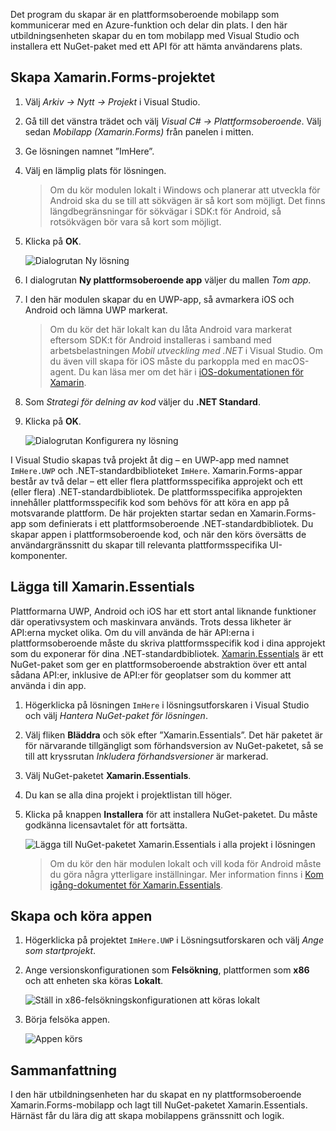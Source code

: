 Det program du skapar är en plattformsoberoende mobilapp som kommunicerar med en Azure-funktion och delar din plats. I den här utbildningsenheten skapar du en tom mobilapp med Visual Studio och installera ett NuGet-paket med ett API för att hämta användarens plats.

## <a name="create-the-xamarinforms-project"></a>Skapa Xamarin.Forms-projektet

1. Välj *Arkiv -> Nytt -> Projekt* i Visual Studio.

2. Gå till det vänstra trädet och välj *Visual C# -> Plattformsoberoende*. Välj sedan *Mobilapp (Xamarin.Forms)* från panelen i mitten.

3. Ge lösningen namnet ”ImHere”.

4. Välj en lämplig plats för lösningen.

    > Om du kör modulen lokalt i Windows och planerar att utveckla för Android ska du se till att sökvägen är så kort som möjligt. Det finns längdbegränsningar för sökvägar i SDK:t för Android, så rotsökvägen bör vara så kort som möjligt.

5. Klicka på **OK**.

    ![Dialogrutan Ny lösning](../media-drafts/2-new-solution-dialog.png)

6. I dialogrutan **Ny plattformsoberoende app** väljer du mallen *Tom app*.

7. I den här modulen skapar du en UWP-app, så avmarkera iOS och Android och lämna UWP markerat.

    > Om du kör det här lokalt kan du låta Android vara markerat eftersom SDK:t för Android installeras i samband med arbetsbelastningen *Mobil utveckling med .NET* i Visual Studio. Om du även vill skapa för iOS måste du parkoppla med en macOS-agent. Du kan läsa mer om det här i [iOS-dokumentationen för Xamarin](https://docs.microsoft.com/xamarin/ios/get-started/installation/windows/connecting-to-mac/).

8. Som *Strategi för delning av kod* väljer du **.NET Standard**.

9. Klicka på **OK**.

    ![Dialogrutan Konfigurera ny lösning](../media-drafts/2-configure-solution-dialog.png)

I Visual Studio skapas två projekt åt dig – en UWP-app med namnet `ImHere.UWP` och .NET-standardbiblioteket `ImHere`. Xamarin.Forms-appar består av två delar – ett eller flera plattformsspecifika approjekt och ett (eller flera) .NET-standardbibliotek. De plattformsspecifika approjekten innehåller plattformsspecifik kod som behövs för att köra en app på motsvarande plattform. De här projekten startar sedan en Xamarin.Forms-app som definierats i ett plattformsoberoende .NET-standardbibliotek. Du skapar appen i plattformsoberoende kod, och när den körs översätts de användargränssnitt du skapar till relevanta plattformsspecifika UI-komponenter.

## <a name="adding-xamarinessentials"></a>Lägga till Xamarin.Essentials

Plattformarna UWP, Android och iOS har ett stort antal liknande funktioner där operativsystem och maskinvara används. Trots dessa likheter är API:erna mycket olika. Om du vill använda de här API:erna i plattformsoberoende måste du skriva plattformsspecifik kod i dina approjekt som du exponerar för dina .NET-standardbibliotek. [Xamarin.Essentials](https://docs.microsoft.com/xamarin/essentials/) är ett NuGet-paket som ger en plattformsoberoende abstraktion över ett antal sådana API:er, inklusive de API:er för geoplatser som du kommer att använda i din app.

1. Högerklicka på lösningen `ImHere` i lösningsutforskaren i Visual Studio och välj *Hantera NuGet-paket för lösningen*.

2. Välj fliken **Bläddra** och sök efter ”Xamarin.Essentials”. Det här paketet är för närvarande tillgängligt som förhandsversion av NuGet-paketet, så se till att kryssrutan *Inkludera förhandsversioner* är markerad.

3. Välj NuGet-paketet **Xamarin.Essentials**.

4. Du kan se alla dina projekt i projektlistan till höger.

5. Klicka på knappen **Installera** för att installera NuGet-paketet. Du måste godkänna licensavtalet för att fortsätta.

    ![Lägga till NuGet-paketet Xamarin.Essentials i alla projekt i lösningen](../media-drafts/2-add-essentials-nuget.png)

    > Om du kör den här modulen lokalt och vill koda för Android måste du göra några ytterligare inställningar. Mer information finns i [Kom igång-dokumentet för Xamarin.Essentials](https://docs.microsoft.com/xamarin/essentials/get-started?context=xamarin%2Fios&tabs=windows%2Candroid).

## <a name="building-and-running-the-app"></a>Skapa och köra appen

1. Högerklicka på projektet `ImHere.UWP` i Lösningsutforskaren och välj *Ange som startprojekt*.

2. Ange versionskonfigurationen som **Felsökning**, plattformen som **x86** och att enheten ska köras **Lokalt**.

    ![Ställ in x86-felsökningskonfigurationen att köras lokalt](../media-drafts/2-debug-configuration.png)

3. Börja felsöka appen.

    ![Appen körs](../media-drafts/2-debuging-app.png)

## <a name="summary"></a>Sammanfattning

I den här utbildningsenheten har du skapat en ny plattformsoberoende Xamarin.Forms-mobilapp och lagt till NuGet-paketet Xamarin.Essentials. Härnäst får du lära dig att skapa mobilappens gränssnitt och logik.